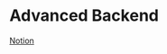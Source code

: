 # Advanced Backend

[Notion](https://jnaimxiii.notion.site/Full-Stack-Army-Advanced-Backend-94a79b44cc83478fb4ce876d30dba3cd)
